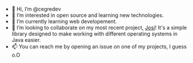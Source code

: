 - 👋 Hi, I’m @cegredev
- 👀 I’m interested in open source and learning new technologies.
- 🌱 I’m currently learning web developement.
- 💞️ I’m looking to collaborate on my most recent project, [Josi](https://github.com/cegredev/josi)! It's a simple library designed to make working with different operating systems in Java easier.
- 📫 You can reach me by opening an issue on one of my projects, I guess o.O
